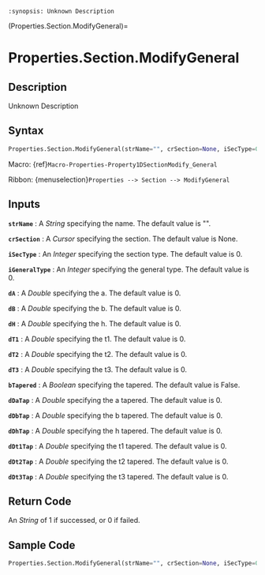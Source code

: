```{module} Properties.Section.ModifyGeneral()
:synopsis: Unknown Description
```

(Properties.Section.ModifyGeneral)=

# Properties.Section.ModifyGeneral

## Description

Unknown Description

## Syntax

```python
Properties.Section.ModifyGeneral(strName="", crSection=None, iSecType=0, iGeneralType=0, dA=0, dB=0, dH=0, dT1=0, dT2=0, dT3=0, bTapered=False, dDaTap=0, dDbTap=0, dDhTap=0, dDt1Tap=0, dDt2Tap=0, dDt3Tap=0)
```

Macro: {ref}`Macro-Properties-Property1DSectionModify_General`

Ribbon: {menuselection}`Properties --> Section --> ModifyGeneral`

## Inputs

**`strName`**
: A _String_ specifying the name. The default value is "".

**`crSection`**
: A _Cursor_ specifying the section. The default value is None.

**`iSecType`**
: An _Integer_ specifying the section type. The default value is 0.

**`iGeneralType`**
: An _Integer_ specifying the general type. The default value is 0.

**`dA`**
: A _Double_ specifying the a. The default value is 0.

**`dB`**
: A _Double_ specifying the b. The default value is 0.

**`dH`**
: A _Double_ specifying the h. The default value is 0.

**`dT1`**
: A _Double_ specifying the t1. The default value is 0.

**`dT2`**
: A _Double_ specifying the t2. The default value is 0.

**`dT3`**
: A _Double_ specifying the t3. The default value is 0.

**`bTapered`**
: A _Boolean_ specifying the tapered. The default value is False.

**`dDaTap`**
: A _Double_ specifying the a tapered. The default value is 0.

**`dDbTap`**
: A _Double_ specifying the b tapered. The default value is 0.

**`dDhTap`**
: A _Double_ specifying the h tapered. The default value is 0.

**`dDt1Tap`**
: A _Double_ specifying the t1 tapered. The default value is 0.

**`dDt2Tap`**
: A _Double_ specifying the t2 tapered. The default value is 0.

**`dDt3Tap`**
: A _Double_ specifying the t3 tapered. The default value is 0.

## Return Code

An _String_ of 1 if successed, or 0 if failed.

## Sample Code

```python
Properties.Section.ModifyGeneral(strName="", crSection=None, iSecType=0, iGeneralType=0, dA=0, dB=0, dH=0, dT1=0, dT2=0, dT3=0, bTapered=False, dDaTap=0, dDbTap=0, dDhTap=0, dDt1Tap=0, dDt2Tap=0, dDt3Tap=0)
```

